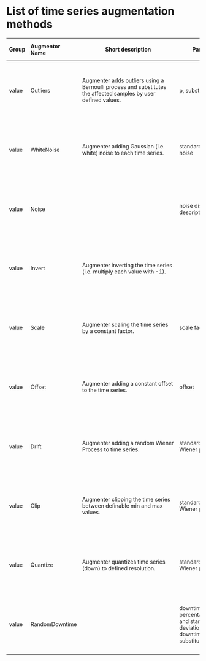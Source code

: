 # List of time series augmentation methods

| Group | Augmentor Name | &nbsp;&nbsp;&nbsp;&nbsp;&nbsp;&nbsp;&nbsp;&nbsp;&nbsp;&nbsp;&nbsp;&nbsp;&nbsp;&nbsp;&nbsp;&nbsp;Short&nbsp;description&nbsp;&nbsp;&nbsp;&nbsp;&nbsp;&nbsp;&nbsp;&nbsp;&nbsp;&nbsp;&nbsp;&nbsp;&nbsp;&nbsp;&nbsp;&nbsp; | &nbsp;&nbsp;&nbsp;&nbsp;&nbsp;&nbsp;&nbsp;&nbsp;&nbsp;Parameters&nbsp;&nbsp;&nbsp;&nbsp;&nbsp;&nbsp;&nbsp;&nbsp;&nbsp; | reversible | random | changing TS length | &nbsp;&nbsp;&nbsp;&nbsp;&nbsp;&nbsp;&nbsp;&nbsp;&nbsp;&nbsp;&nbsp;&nbsp;&nbsp;&nbsp;&nbsp;&nbsp;&nbsp;&nbsp;&nbsp;&nbsp;&nbsp;&nbsp;&nbsp;&nbsp;&nbsp;&nbsp;&nbsp;Example&nbsp;(click&nbsp;to&nbsp;enlarge)&nbsp;&nbsp;&nbsp;&nbsp;&nbsp;&nbsp;&nbsp;&nbsp;&nbsp;&nbsp;&nbsp;&nbsp;&nbsp;&nbsp;&nbsp;&nbsp;&nbsp;&nbsp;&nbsp;&nbsp;&nbsp;&nbsp;&nbsp; |
| :-- | :----------- | :-------------- | :------- | :------: | :--: | :--------------: | :---: |
|value|Outliers|Augmenter adds outliers using a Bernoulli process and substitutes the affected samples by user defined values.|p, substitute|no|yes|no|![image outliers](Add_outliers.png)|
|value|WhiteNoise|Augmenter adding Gaussian (i.e. white) noise to each time series.|standard deviation of noise|no|yes|no|![image white noise](White_noise.png)|
|value|Noise| |noise distribution description|no|yes|no|![Outliers](Noise.png)|
|value|Invert|Augmenter inverting the time series (i.e. multiply each value with -1).| |yes|no|no|![image invert](Invert.png)|
|value|Scale|Augmenter scaling the time series by a constant factor.|scale factor|yes|no|no|![image scale](Scale.png)|
|value|Offset|Augmenter adding a constant offset to the time series.|offset|yes|no|no|![image offset](Offset.png)|
|value|Drift|Augmenter adding a random Wiener Process to time series.|standard deviation of Wiener process|no|yes|no|![image drift](Drift.png)|
|value|Clip|Augmenter clipping the time series between definable min and max values.|standard deviation of Wiener process|no|no|no|![image clip](Clip.png)|
|value|Quantize|Augmenter quantizes time series (down) to defined resolution.|standard deviation of Wiener process|no|no|no|![image quantize](Quantize.png)|
|value|RandomDowntime| |downtime percentage, mean and standard deviation of a downtime's duration, substitute|no|yes|no|![image random Drift](Random_downtime.png)|
